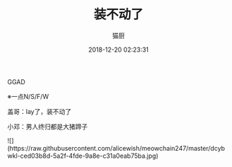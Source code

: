 ﻿---
layout: post
title: 装不动了
date: 2018-12-20 02:23:31
updated: 2019-01-31 09:15:07
comments: true
categories: [Photo]
tags: [格邓, 神奇动物在哪里, ggad]
author: "猫厨"
description: ""
toc: true
---

<p>GGAD</p> 
<p>※一点N/S/F/W</p> 
<p>盖哥：lay了，装不动了</p> 
<p>小邓：男人终归都是大猪蹄子</p> 
![](https://raw.githubusercontent.com/alicewish/meowchain247/master/dcybwkl-ced03b8d-5a2f-4fde-9a8e-c31a0eab75ba.jpg)